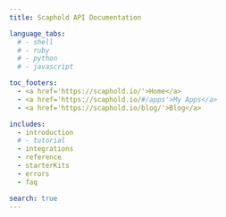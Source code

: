 ```yaml
---
title: Scaphold API Documentation

language_tabs:
  # - shell
  # - ruby
  # - python
  # - javascript

toc_footers:
  - <a href='https://scaphold.io/'>Home</a>
  - <a href='https://scaphold.io/#/apps'>My Apps</a>
  - <a href='https://scaphold.io/blog/'>Blog</a>

includes:
  - introduction
  # - tutorial
  - integrations
  - reference
  - starterKits
  - errors
  - faq

search: true
---
```

